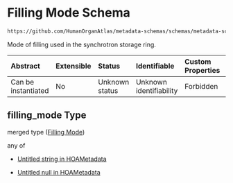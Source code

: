 # Filling Mode Schema

```txt
https://github.com/HumanOrganAtlas/metadata-schemas/schemas/metadata-schemas.json#/$defs/ScanMetadata/properties/filling_mode
```

Mode of filling used in the synchrotron storage ring.

| Abstract            | Extensible | Status         | Identifiable            | Custom Properties | Additional Properties | Access Restrictions | Defined In                                                                   |
| :------------------ | :--------- | :------------- | :---------------------- | :---------------- | :-------------------- | :------------------ | :--------------------------------------------------------------------------- |
| Can be instantiated | No         | Unknown status | Unknown identifiability | Forbidden         | Allowed               | none                | [metadata-schema.json\*](../out/metadata-schema.json "open original schema") |

## filling\_mode Type

merged type ([Filling Mode](metadata-schema-defs-scanmetadata-properties-filling-mode.md))

any of

* [Untitled string in HOAMetadata](metadata-schema-defs-scanmetadata-properties-filling-mode-anyof-0.md "check type definition")

* [Untitled null in HOAMetadata](metadata-schema-defs-scanmetadata-properties-filling-mode-anyof-1.md "check type definition")
